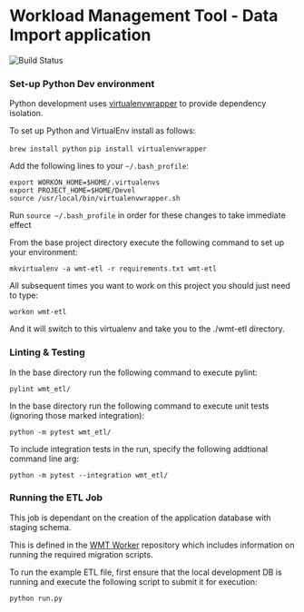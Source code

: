# Workload Management Tool - Data Import application

![Build Status](https://travis-ci.org/ministryofjustice/wmt-etl.svg?branch=master)

### Set-up Python Dev environment
Python development uses [virtualenvwrapper](http://virtualenvwrapper.readthedocs.io/en/latest/index.html) to provide dependency isolation.

To set up Python and VirtualEnv install as follows:

`brew install python`
`pip install virtualenvwrapper`

Add the following lines to your `~/.bash_profile`:

```
export WORKON_HOME=$HOME/.virtualenvs
export PROJECT_HOME=$HOME/Devel
source /usr/local/bin/virtualenvwrapper.sh
```

Run `source ~/.bash_profile` in order for these changes to take immediate effect

From the base project directory execute the following command to set up your environment:

`mkvirtualenv -a wmt-etl -r requirements.txt wmt-etl` 

All subsequent times you want to work on this project you should just need to type:

`workon wmt-etl`

And it will switch to this virtualenv and take you to the ./wmt-etl directory.

### Linting & Testing

In the base directory run the following command to execute pylint:

`pylint wmt_etl/`

In the base directory run the following command to execute unit tests (ignoring those marked integration):

`python -m pytest wmt_etl/`

To include integration tests in the run, specify the following addtional command line arg:

`python -m pytest --integration wmt_etl/`

### Running the ETL Job

This job is dependant on the creation of the application database with staging schema.

This is defined in the [WMT Worker](https://github.com/ministryofjustice/wmt-worker) repository which includes information on running the required migration scripts.

To run the example ETL file, first ensure that the local development DB is running and execute the following script to submit it for execution:

`python run.py`
